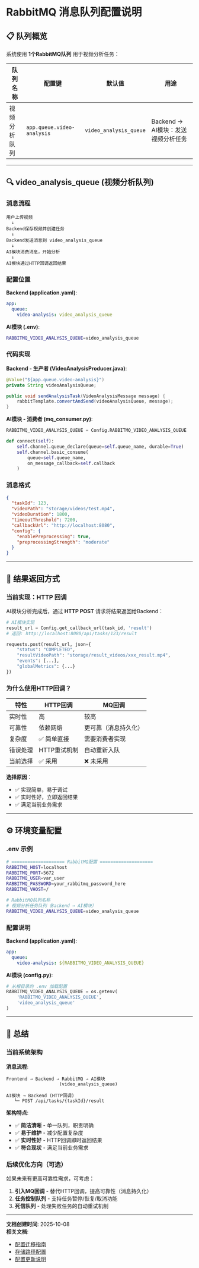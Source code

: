 # RabbitMQ 消息队列配置说明

## 📋 队列概览

系统使用 **1个RabbitMQ队列** 用于视频分析任务：

| 队列名称 | 配置键 | 默认值 | 用途 |
|---------|--------|--------|------|
| 视频分析队列 | `app.queue.video-analysis` | `video_analysis_queue` | Backend → AI模块：发送视频分析任务 |

---

## 🔍 video_analysis_queue (视频分析队列)

### 消息流程

```
用户上传视频
  ↓
Backend保存视频并创建任务
  ↓
Backend发送消息到 video_analysis_queue
  ↓
AI模块消费消息，开始分析
  ↓
AI模块通过HTTP回调返回结果
```

### 配置位置

**Backend (application.yaml)**:
```yaml
app:
  queue:
    video-analysis: video_analysis_queue
```

**AI模块 (.env)**:
```bash
RABBITMQ_VIDEO_ANALYSIS_QUEUE=video_analysis_queue
```

### 代码实现

**Backend - 生产者 (VideoAnalysisProducer.java)**:
```java
@Value("${app.queue.video-analysis}")
private String videoAnalysisQueue;

public void sendAnalysisTask(VideoAnalysisMessage message) {
    rabbitTemplate.convertAndSend(videoAnalysisQueue, message);
}
```

**AI模块 - 消费者 (mq_consumer.py)**:
```python
RABBITMQ_VIDEO_ANALYSIS_QUEUE = Config.RABBITMQ_VIDEO_ANALYSIS_QUEUE

def connect(self):
    self.channel.queue_declare(queue=self.queue_name, durable=True)
    self.channel.basic_consume(
        queue=self.queue_name, 
        on_message_callback=self.callback
    )
```

### 消息格式

```json
{
  "taskId": 123,
  "videoPath": "storage/videos/test.mp4",
  "videoDuration": 1800,
  "timeoutThreshold": 7200,
  "callbackUrl": "http://localhost:8080",
  "config": {
    "enablePreprocessing": true,
    "preprocessingStrength": "moderate"
  }
}
```

---

## 🔄 结果返回方式

### 当前实现：HTTP 回调

AI模块分析完成后，通过 **HTTP POST** 请求将结果返回给Backend：

```python
# AI模块实现
result_url = Config.get_callback_url(task_id, 'result')
# 返回: http://localhost:8080/api/tasks/123/result

requests.post(result_url, json={
    "status": "COMPLETED",
    "resultVideoPath": "storage/result_videos/xxx_result.mp4",
    "events": [...],
    "globalMetrics": {...}
})
```

### 为什么使用HTTP回调？

| 特性 | HTTP回调 | MQ回调 |
|-----|---------|--------|
| 实时性 | 高 | 较高 |
| 可靠性 | 依赖网络 | 更可靠（消息持久化） |
| 复杂度 | ✅ 简单直接 | 需要消费者实现 |
| 错误处理 | HTTP重试机制 | 自动重新入队 |
| 当前选择 | ✅ 采用 | ❌ 未采用 |

**选择原因**：
- ✅ 实现简单，易于调试
- ✅ 实时性好，立即返回结果
- ✅ 满足当前业务需求

---

## ⚙️ 环境变量配置

### .env 示例

```bash
# ==================== RabbitMQ配置 ====================
RABBITMQ_HOST=localhost
RABBITMQ_PORT=5672
RABBITMQ_USER=var_user
RABBITMQ_PASSWORD=your_rabbitmq_password_here
RABBITMQ_VHOST=/

# RabbitMQ队列名称
# 视频分析任务队列（Backend → AI模块）
RABBITMQ_VIDEO_ANALYSIS_QUEUE=video_analysis_queue
```

### 配置说明

**Backend (application.yaml)**:
```yaml
app:
  queue:
    video-analysis: ${RABBITMQ_VIDEO_ANALYSIS_QUEUE}
```

**AI模块 (config.py)**:
```python
# 从根目录的 .env 加载配置
RABBITMQ_VIDEO_ANALYSIS_QUEUE = os.getenv(
    'RABBITMQ_VIDEO_ANALYSIS_QUEUE', 
    'video_analysis_queue'
)
```

---

## 📝 总结

### 当前系统架构

**消息流程**:
```
Frontend → Backend → RabbitMQ → AI模块
                    (video_analysis_queue)
                    
AI模块 → Backend (HTTP回调)
   └─ POST /api/tasks/{taskId}/result
```

**架构特点**:
- ✅ **简洁清晰** - 单一队列，职责明确
- ✅ **易于维护** - 减少配置复杂度
- ✅ **实时性好** - HTTP回调即时返回结果
- ✅ **符合现状** - 满足当前业务需求

### 后续优化方向（可选）

如果未来有更高可靠性需求，可考虑：

1. **引入MQ回调** - 替代HTTP回调，提高可靠性（消息持久化）
2. **任务控制队列** - 支持任务暂停/恢复/取消功能
3. **死信队列** - 处理失败任务的自动重试机制

---

**文档创建时间**: 2025-10-08  
**相关文档**: 
- [配置迁移指南](./CONFIG_MIGRATION.md)
- [存储路径配置](./STORAGE_PATH_GUIDE.md)
- [配置更新说明](./CONFIG_UPDATE.md)
